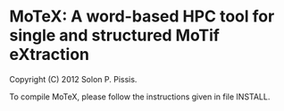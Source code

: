 MoTeX: A word-based HPC tool for single and structured MoTif eXtraction
=====

Copyright (C) 2012 Solon P. Pissis.

To compile MoTeX, please follow the instructions given in file INSTALL.
